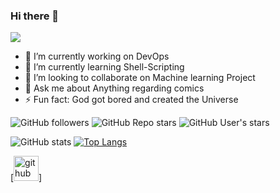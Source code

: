 ### Hi there 👋
![](https://komarev.com/ghpvc/?username=Mahtab-Hossain&color=green)

- 🔭 I’m currently working on DevOps
- 🌱 I’m currently learning Shell-Scripting
- 👯 I’m looking to collaborate on Machine learning Project
- 💬 Ask me about Anything regarding comics
- ⚡ Fun fact: God got bored and created the Universe

![GitHub followers](https://img.shields.io/github/followers/Mahtab-Hossain?style=for-the-badge)
![GitHub Repo stars](https://img.shields.io/github/stars/Mahtab-Hossain?color=ocea&style=for-the-badge)
![GitHub User's stars](https://img.shields.io/github/stars/Mahtab-Hossain?color=yellow&style=for-the-badge)

![GitHub stats](https://github-readme-stats.vercel.app/api?username=Mahtab-Hossain&theme=dark&show_icons=true)
[![Top Langs](https://github-readme-stats.vercel.app/api/top-langs/?username=Mahtab-Hossain)](https://github.com/Mahtab-Hossain/github-readme-stats)

[<img src='https://cdn.jsdelivr.net/npm/simple-icons@3.0.1/icons/github.svg' alt='github' height='40'>]
